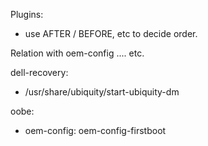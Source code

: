 Plugins:
 * use AFTER / BEFORE, etc to decide order.

Relation with oem-config
....
etc.

dell-recovery:
 * /usr/share/ubiquity/start-ubiquity-dm

oobe:
 * oem-config: oem-config-firstboot